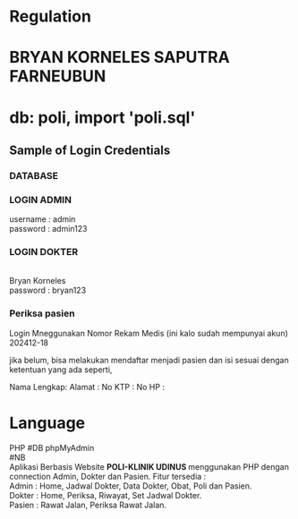 # Regulation
<h1>BRYAN KORNELES SAPUTRA FARNEUBUN</h1>
<h1>db: poli, import 'poli.sql'</h1>
<h2>Sample of Login Credentials</h2>
<h3>DATABASE</h3>
<h3>LOGIN ADMIN</h3>
username : admin<br>
password : admin123
<br>
<h3>LOGIN DOKTER</h3>
<br>Bryan Korneles<br>
password : bryan123
<br>
<h3>Periksa pasien</h3>
Login Mneggunakan Nomor Rekam Medis (ini kalo sudah mempunyai akun)
202412-18

jika belum, bisa melakukan mendaftar menjadi pasien dan isi sesuai dengan ketentuan yang ada
seperti,

Nama Lengkap:
Alamat  :
No KTP  :
No HP   :

# Language
PHP
#DB
phpMyAdmin
<br>
#NB <br>
Aplikasi Berbasis Website <b> POLI-KLINIK UDINUS </b> menggunakan PHP dengan connection Admin, Dokter dan Pasien.
Fitur tersedia : <br>
Admin : Home, Jadwal Dokter, Data Dokter, Obat, Poli dan Pasien. <br>
Dokter : Home, Periksa, Riwayat, Set Jadwal Dokter. <br>
Pasien : Rawat Jalan, Periksa Rawat Jalan.
